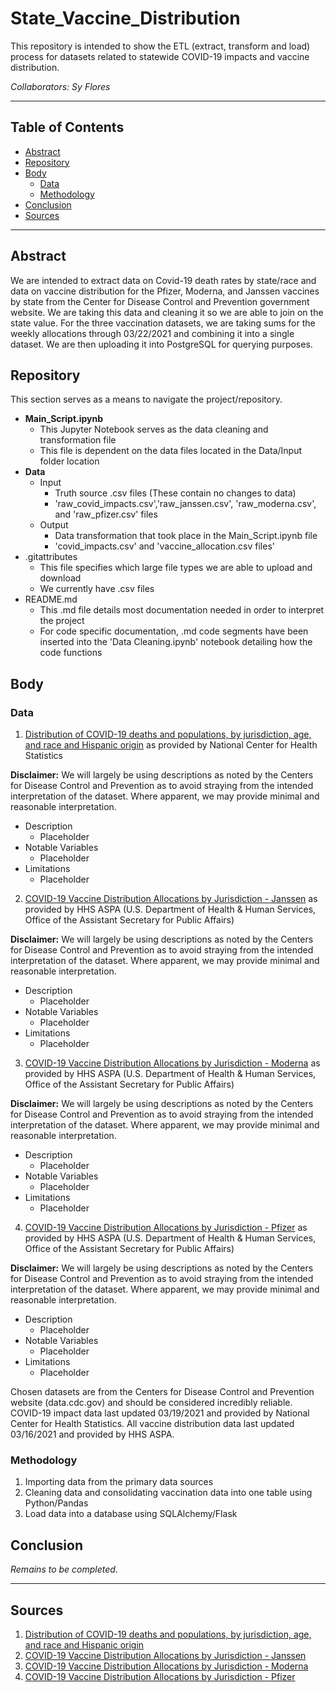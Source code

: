 # State_Vaccine_Distribution
This repository is intended to show the ETL (extract, transform and load) process for datasets related to statewide COVID-19 impacts and vaccine distribution.

*Collaborators: Sy Flores*

---
## **Table of Contents**
- [Abstract](#abstract)
- [Repository](#repository)
- [Body](#body)
  - [Data](#data)
  - [Methodology](#methodology)
- [Conclusion](#conclusion)
- [Sources](#sources)
---
## Abstract
We are intended to extract data on Covid-19 death rates by state/race and data on vaccine distribution for the Pfizer, Moderna, and Janssen vaccines by state from the Center for Disease Control and Prevention government website. We are taking this data and cleaning it so we are able to join on the state value. For the three vaccination datasets, we are taking sums for the weekly allocations through 03/22/2021 and combining it into a single dataset. We are then uploading it into PostgreSQL for querying purposes.

## Repository
This section serves as a means to navigate the project/repository.
- **Main_Script.ipynb**
  - This Jupyter Notebook serves as the data cleaning and transformation file
  - This file is dependent on the data files located in the Data/Input folder location
- **Data**
  - Input
    - Truth source .csv files (These contain no changes to data)
    - 'raw_covid_impacts.csv','raw_janssen.csv', 'raw_moderna.csv', and 'raw_pfizer.csv' files
  - Output
    - Data transformation that took place in the Main_Script.ipynb file
    - 'covid_impacts.csv' and 'vaccine_allocation.csv files'
- .gitattributes
  - This file specifies which large file types we are able to upload and download
  - We currently have .csv files
- README.md
  - This .md file details most documentation needed in order to interpret the project
  - For code specific documentation, .md code segments have been inserted into the 'Data Cleaning.ipynb' notebook detailing how the code functions

## Body

### Data 
1. [Distribution of COVID-19 deaths and populations, by jurisdiction, age, and race and Hispanic origin](https://data.cdc.gov/NCHS/Distribution-of-COVID-19-deaths-and-populations-by/jwta-jxbg) as provided by National Center for Health Statistics

**Disclaimer:** We will largely be using descriptions as noted by the Centers for Disease Control and Prevention as to avoid straying from the intended interpretation of the dataset. Where apparent, we may provide minimal and reasonable interpretation.
  - Description
    - Placeholder
  - Notable Variables
    - Placeholder
  - Limitations
    - Placeholder

2. [COVID-19 Vaccine Distribution Allocations by Jurisdiction - Janssen](https://data.cdc.gov/Vaccinations/COVID-19-Vaccine-Distribution-Allocations-by-Juris/w9zu-fywh) as provided by HHS ASPA (U.S. Department of Health & Human Services, Office of the Assistant Secretary for Public Affairs)

**Disclaimer:** We will largely be using descriptions as noted by the Centers for Disease Control and Prevention as to avoid straying from the intended interpretation of the dataset. Where apparent, we may provide minimal and reasonable interpretation.
  - Description
    - Placeholder
  - Notable Variables
    - Placeholder
  - Limitations
    - Placeholder

3. [COVID-19 Vaccine Distribution Allocations by Jurisdiction - Moderna](https://data.cdc.gov/Vaccinations/COVID-19-Vaccine-Distribution-Allocations-by-Juris/b7pe-5nws) as provided by HHS ASPA (U.S. Department of Health & Human Services, Office of the Assistant Secretary for Public Affairs)

**Disclaimer:** We will largely be using descriptions as noted by the Centers for Disease Control and Prevention as to avoid straying from the intended interpretation of the dataset. Where apparent, we may provide minimal and reasonable interpretation.
  - Description
    - Placeholder
  - Notable Variables
    - Placeholder
  - Limitations
    - Placeholder

4. [COVID-19 Vaccine Distribution Allocations by Jurisdiction - Pfizer](https://data.cdc.gov/Vaccinations/COVID-19-Vaccine-Distribution-Allocations-by-Juris/saz5-9hgg) as provided by HHS ASPA (U.S. Department of Health & Human Services, Office of the Assistant Secretary for Public Affairs)

**Disclaimer:** We will largely be using descriptions as noted by the Centers for Disease Control and Prevention as to avoid straying from the intended interpretation of the dataset. Where apparent, we may provide minimal and reasonable interpretation.
  - Description
    - Placeholder
  - Notable Variables
    - Placeholder
  - Limitations
    - Placeholder

Chosen datasets are from the Centers for Disease Control and Prevention website (data.cdc.gov) and should be considered incredibly reliable. COVID-19 impact data last updated 03/19/2021 and provided by National Center for Health Statistics. All vaccine distribution data last updated 03/16/2021 and provided by HHS ASPA.

### Methodology
1. Importing data from the primary data sources
2. Cleaning data and consolidating vaccination data into one table using Python/Pandas
3. Load data into a database using SQLAlchemy/Flask

## Conclusion
*Remains to be completed.*

---

## Sources
1. [Distribution of COVID-19 deaths and populations, by jurisdiction, age, and race and Hispanic origin](https://data.cdc.gov/NCHS/Distribution-of-COVID-19-deaths-and-populations-by/jwta-jxbg)
2. [COVID-19 Vaccine Distribution Allocations by Jurisdiction - Janssen](https://data.cdc.gov/Vaccinations/COVID-19-Vaccine-Distribution-Allocations-by-Juris/w9zu-fywh)
3. [COVID-19 Vaccine Distribution Allocations by Jurisdiction - Moderna](https://data.cdc.gov/Vaccinations/COVID-19-Vaccine-Distribution-Allocations-by-Juris/b7pe-5nws)
4. [COVID-19 Vaccine Distribution Allocations by Jurisdiction - Pfizer](https://data.cdc.gov/Vaccinations/COVID-19-Vaccine-Distribution-Allocations-by-Juris/saz5-9hgg)
